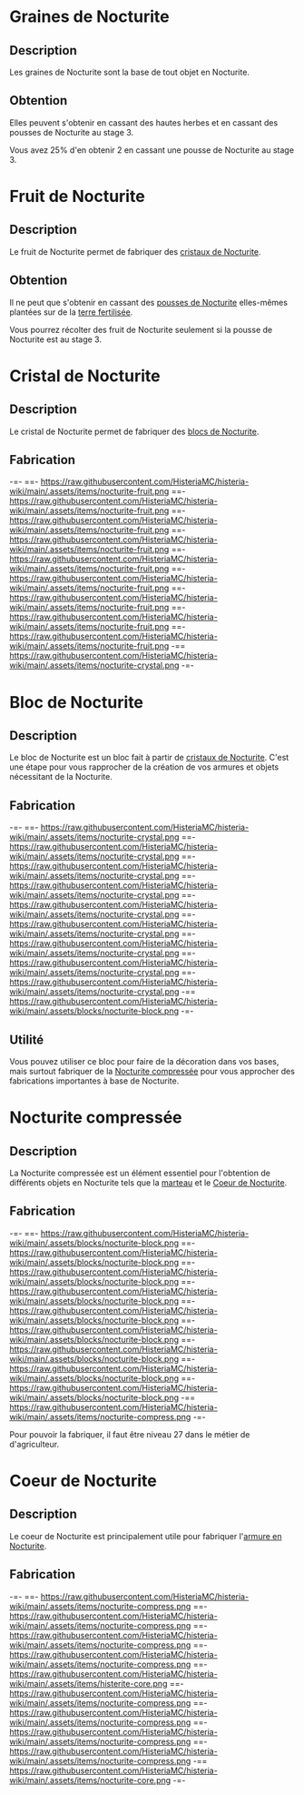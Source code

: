 # Graines de Nocturite

## Description
Les graines de Nocturite sont la base de tout objet en Nocturite.  

## Obtention
Elles peuvent s'obtenir en cassant des hautes herbes et en cassant des pousses de Nocturite au stage 3.

Vous avez 25% d'en obtenir 2 en cassant une pousse de Nocturite au stage 3.


# Fruit de Nocturite

## Description
Le fruit de Nocturite permet de fabriquer des [cristaux de Nocturite](https://histeria.fr/wiki/ressources/nocturite-crystal).

## Obtention
Il ne peut que s'obtenir en cassant des [pousses de Nocturite](https://histeria.fr/wiki/ressources/nocturite-seed) elles-mêmes plantées sur de la [terre fertilisée](https://histeria.fr/wiki/blocs/fertilized-dirt).

 Vous pourrez récolter des fruit de Nocturite seulement si la pousse de Nocturite est au stage 3.


# Cristal de Nocturite

## Description
Le cristal de Nocturite permet de fabriquer des [blocs de Nocturite](https://histeria.fr/wiki/ressources/nocturite-block).

## Fabrication
-=-
 ==- https://raw.githubusercontent.com/HisteriaMC/histeria-wiki/main/.assets/items/nocturite-fruit.png
 ==- https://raw.githubusercontent.com/HisteriaMC/histeria-wiki/main/.assets/items/nocturite-fruit.png
 ==- https://raw.githubusercontent.com/HisteriaMC/histeria-wiki/main/.assets/items/nocturite-fruit.png
 ==- https://raw.githubusercontent.com/HisteriaMC/histeria-wiki/main/.assets/items/nocturite-fruit.png
 ==- https://raw.githubusercontent.com/HisteriaMC/histeria-wiki/main/.assets/items/nocturite-fruit.png
 ==- https://raw.githubusercontent.com/HisteriaMC/histeria-wiki/main/.assets/items/nocturite-fruit.png
 ==- https://raw.githubusercontent.com/HisteriaMC/histeria-wiki/main/.assets/items/nocturite-fruit.png
 ==- https://raw.githubusercontent.com/HisteriaMC/histeria-wiki/main/.assets/items/nocturite-fruit.png
 ==- https://raw.githubusercontent.com/HisteriaMC/histeria-wiki/main/.assets/items/nocturite-fruit.png
 -== https://raw.githubusercontent.com/HisteriaMC/histeria-wiki/main/.assets/items/nocturite-crystal.png
-=-


# Bloc de Nocturite

## Description
Le bloc de Nocturite est un bloc fait à partir de [cristaux de Nocturite](https://histeria.fr/wiki/ressources/nocturite-crystal). C'est une étape pour vous rapprocher de la création de vos armures et objets nécessitant de la Nocturite.

## Fabrication
-=-
 ==- https://raw.githubusercontent.com/HisteriaMC/histeria-wiki/main/.assets/items/nocturite-crystal.png
 ==- https://raw.githubusercontent.com/HisteriaMC/histeria-wiki/main/.assets/items/nocturite-crystal.png
 ==- https://raw.githubusercontent.com/HisteriaMC/histeria-wiki/main/.assets/items/nocturite-crystal.png
 ==- https://raw.githubusercontent.com/HisteriaMC/histeria-wiki/main/.assets/items/nocturite-crystal.png
 ==- https://raw.githubusercontent.com/HisteriaMC/histeria-wiki/main/.assets/items/nocturite-crystal.png
 ==- https://raw.githubusercontent.com/HisteriaMC/histeria-wiki/main/.assets/items/nocturite-crystal.png
 ==- https://raw.githubusercontent.com/HisteriaMC/histeria-wiki/main/.assets/items/nocturite-crystal.png
 ==- https://raw.githubusercontent.com/HisteriaMC/histeria-wiki/main/.assets/items/nocturite-crystal.png
 ==- https://raw.githubusercontent.com/HisteriaMC/histeria-wiki/main/.assets/items/nocturite-crystal.png
 -== https://raw.githubusercontent.com/HisteriaMC/histeria-wiki/main/.assets/blocks/nocturite-block.png
-=-

## Utilité
Vous pouvez utiliser ce bloc pour faire de la décoration dans vos bases, mais surtout fabriquer de la [Nocturite compressée](https://histeria.fr/wiki/ressources/nocturite-compress) pour vous approcher des fabrications importantes à base de Nocturite.


# Nocturite compressée

## Description
La Nocturite compressée est un élément essentiel pour l'obtention de différents objets en Nocturite tels que la [marteau](https://histeria.fr/wiki/outils/hammer) et le [Coeur de Nocturite](https://histeria.fr/wiki/ressources/nocturite-core).

## Fabrication
-=-
 ==- https://raw.githubusercontent.com/HisteriaMC/histeria-wiki/main/.assets/blocks/nocturite-block.png
 ==- https://raw.githubusercontent.com/HisteriaMC/histeria-wiki/main/.assets/blocks/nocturite-block.png
 ==- https://raw.githubusercontent.com/HisteriaMC/histeria-wiki/main/.assets/blocks/nocturite-block.png
 ==- https://raw.githubusercontent.com/HisteriaMC/histeria-wiki/main/.assets/blocks/nocturite-block.png
 ==- https://raw.githubusercontent.com/HisteriaMC/histeria-wiki/main/.assets/blocks/nocturite-block.png
 ==- https://raw.githubusercontent.com/HisteriaMC/histeria-wiki/main/.assets/blocks/nocturite-block.png
 ==- https://raw.githubusercontent.com/HisteriaMC/histeria-wiki/main/.assets/blocks/nocturite-block.png
 ==- https://raw.githubusercontent.com/HisteriaMC/histeria-wiki/main/.assets/blocks/nocturite-block.png
 ==- https://raw.githubusercontent.com/HisteriaMC/histeria-wiki/main/.assets/blocks/nocturite-block.png
 -== https://raw.githubusercontent.com/HisteriaMC/histeria-wiki/main/.assets/items/nocturite-compress.png
-=-

Pour pouvoir la fabriquer, il faut être niveau 27 dans le métier de d'agriculteur.


# Coeur de Nocturite

## Description
Le coeur de Nocturite est principalement utile pour fabriquer l'[armure en Nocturite](https://histeria.fr/wiki/armures).

## Fabrication
-=-
 ==- https://raw.githubusercontent.com/HisteriaMC/histeria-wiki/main/.assets/items/nocturite-compress.png
 ==- https://raw.githubusercontent.com/HisteriaMC/histeria-wiki/main/.assets/items/nocturite-compress.png
 ==- https://raw.githubusercontent.com/HisteriaMC/histeria-wiki/main/.assets/items/nocturite-compress.png
 ==- https://raw.githubusercontent.com/HisteriaMC/histeria-wiki/main/.assets/items/nocturite-compress.png
 ==- https://raw.githubusercontent.com/HisteriaMC/histeria-wiki/main/.assets/items/histerite-core.png
 ==- https://raw.githubusercontent.com/HisteriaMC/histeria-wiki/main/.assets/items/nocturite-compress.png
 ==- https://raw.githubusercontent.com/HisteriaMC/histeria-wiki/main/.assets/items/nocturite-compress.png
 ==- https://raw.githubusercontent.com/HisteriaMC/histeria-wiki/main/.assets/items/nocturite-compress.png
 ==- https://raw.githubusercontent.com/HisteriaMC/histeria-wiki/main/.assets/items/nocturite-compress.png
 -== https://raw.githubusercontent.com/HisteriaMC/histeria-wiki/main/.assets/items/nocturite-core.png
-=-
